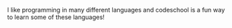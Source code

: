 I like programming in many different languages and codeschool is a fun way to learn some of these languages!

